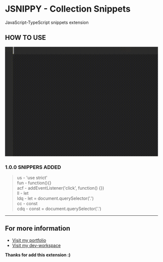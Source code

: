 # JSNIPPY - Collection Snippets

JavaScript-TypeScript snippets extension

## HOW TO USE

![about](https://github.com/papchenko/VSSnippy/blob/main/resources/js.gif?raw=true)

### 1.0.0 SNIPPERS ADDED

> us - 'use strict'  
> fun - function(){}  
> acf - addEventListener('click', function() {})  
> ll - let  
> ldq - let = document.querySelector('.')  
> cc - const  
> cdq - const = document.querySelector('.')

---

## For more information

- [Visit my portfolio](http://papchenko.com/)
- [Visit my dev-workspace](https://papchenko.dev/)

**Thanks for add this extension :)**
